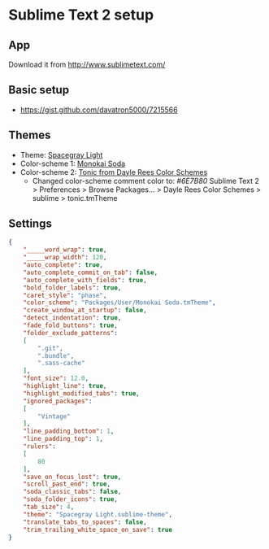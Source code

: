 # Sublime Text 2 setup

## App

Download it from <a href="http://www.sublimetext.com/" target="_blank">http://www.sublimetext.com/</a>


## Basic setup

- https://gist.github.com/davatron5000/7215566


## Themes

* Theme: [Spacegray Light](https://github.com/kkga/spacegray)
* Color-scheme 1: [Monokai Soda](https://github.com/buymeasoda/soda-theme/)
* Color-scheme 2: [Tonic from Dayle Rees Color Schemes](https://github.com/daylerees/colour-schemes)
	* 	Changed color-scheme comment color to: _#6E7B80_
		Sublime Text 2 > Preferences > Browse Packages... > Dayle Rees Color Schemes > sublime > tonic.tmTheme


## Settings

```json
{
	"_____word_wrap": true,
	"_____wrap_width": 120,
	"auto_complete": true,
	"auto_complete_commit_on_tab": false,
	"auto_complete_with_fields": true,
	"bold_folder_labels": true,
	"caret_style": "phase",
	"color_scheme": "Packages/User/Monokai Soda.tmTheme",
	"create_window_at_startup": false,
	"detect_indentation": true,
	"fade_fold_buttons": true,
	"folder_exclude_patterns":
	[
		".git",
		".bundle",
		".sass-cache"
	],
	"font_size": 12.0,
	"highlight_line": true,
	"highlight_modified_tabs": true,
	"ignored_packages":
	[
		"Vintage"
	],
	"line_padding_bottom": 1,
	"line_padding_top": 1,
	"rulers":
	[
		80
	],
	"save_on_focus_lost": true,
	"scroll_past_end": true,
	"soda_classic_tabs": false,
	"soda_folder_icons": true,
	"tab_size": 4,
	"theme": "Spacegray Light.sublime-theme",
	"translate_tabs_to_spaces": false,
	"trim_trailing_white_space_on_save": true
}
```
